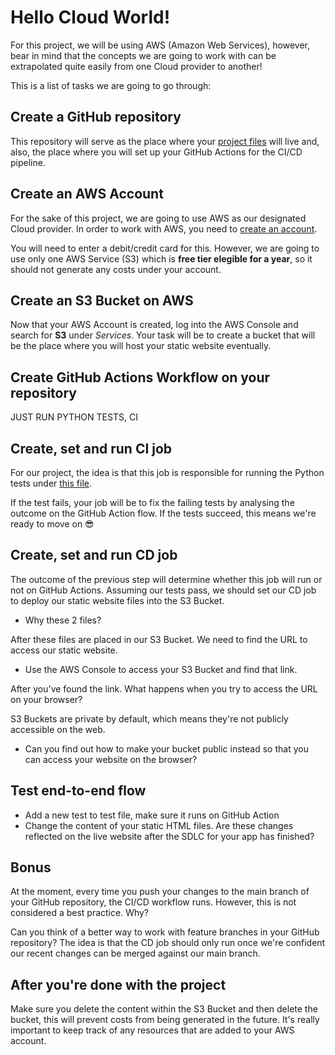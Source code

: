 # Hello Cloud World!

For this project, we will be using AWS (Amazon Web Services), however, bear in mind that the concepts we are going to work with can be extrapolated quite easily from one Cloud provider to another!

This is a list of tasks we are going to go through:

## Create a GitHub repository

This repository will serve as the place where your [project files](https://github.com/makersacademy/course/tree/devops-jh/devops/files) will live and, also, the place where you will set up your GitHub Actions for the CI/CD pipeline.

## Create an AWS Account

For the sake of this project, we are going to use AWS as our designated Cloud provider. In order to work with AWS, you need to [create an account](https://aws.amazon.com/free/).

You will need to enter a debit/credit card for this. However, we are going to use only one AWS Service (S3) which is **free tier elegible for a year**, so it should not generate any costs under your account.

## Create an S3 Bucket on AWS

Now that your AWS Account is created, log into the AWS Console and search for **S3** under *Services*. Your task will be to create a bucket that will be the place where you will host your static website eventually.

## Create GitHub Actions Workflow on your repository

JUST RUN PYTHON TESTS, CI

## Create, set and run CI job

For our project, the idea is that this job is responsible for running the Python tests under [this file](https://github.com/makersacademy/course/blob/devops-jh/devops/files/sample_unit_tests.py).

If the test fails, your job will be to fix the failing tests by analysing the outcome on the GitHub Action flow.
If the tests succeed, this means we're ready to move on :sunglasses:

## Create, set and run CD job

The outcome of the previous step will determine whether this job will run or not on GitHub Actions. Assuming our tests pass, we should set our CD job to deploy our static website files into the S3 Bucket.

- Why these 2 files?

After these files are placed in our S3 Bucket. We need to find the URL to access our static website.
- Use the AWS Console to access your S3 Bucket and find that link.

After you've found the link. What happens when you try to access the URL on your browser?

S3 Buckets are private by default, which means they're not publicly accessible on the web.
- Can you find out how to make your bucket public instead so that you can access your website on the browser?

## Test end-to-end flow

- Add a new test to test file, make sure it runs on GitHub Action
- Change the content of your static HTML files. Are these changes reflected on the live website after the SDLC for your app has finished?

## Bonus

At the moment, every time you push your changes to the main branch of your GitHub repository, the CI/CD workflow runs. However, this is not considered a best practice. Why?

Can you think of a better way to work with feature branches in your GitHub repository? The idea is that the CD job should only run once we're confident our recent changes can be merged against our main branch.

## After you're done with the project

Make sure you delete the content within the S3 Bucket and then delete the bucket, this will prevent costs from being generated in the future. It's really important to keep track of any resources that are added to your AWS account.
